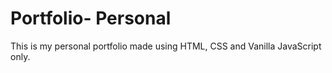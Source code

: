 # Portfolio- Personal
 This is my personal portfolio made using HTML, CSS and Vanilla JavaScript only.
